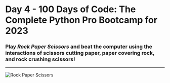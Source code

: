 # Day 4 - 100 Days of Code: The Complete Python Pro Bootcamp for 2023

### Play _Rock Paper Scissors_ and beat the computer using the interactions of scissors cutting paper, paper covering rock, and rock crushing scissors!
---

![Rock Paper Scissors](https://img.freepik.com/premium-vector/rock-paper-scissors-game-illustration_615845-1163.jpg?w=2000)
